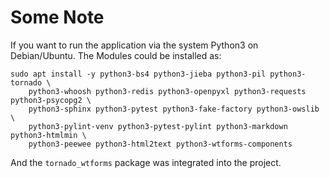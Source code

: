 # Some Note


If you want to run the application via the system Python3 on Debian/Ubuntu. 
The Modules could be installed as:

    sudo apt install -y python3-bs4 python3-jieba python3-pil python3-tornado \
        python3-whoosh python3-redis python3-openpyxl python3-requests python3-psycopg2 \
        python3-sphinx python3-pytest python3-fake-factory python3-owslib \
        python3-pylint-venv python3-pytest-pylint python3-markdown python3-htmlmin \
        python3-peewee python3-html2text python3-wtforms-components


And the `tornado_wtforms` package was integrated into the project.